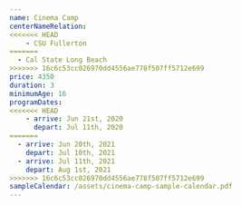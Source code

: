 ```yaml
---
name: Cinema Camp
centerNameRelation:
<<<<<<< HEAD
    - CSU Fullerton
=======
  - Cal State Long Beach
>>>>>>> 16c6c53cc026970dd4556ae778f507ff5712e699
price: 4350
duration: 3
minimumAge: 16
programDates:
<<<<<<< HEAD
    - arrive: Jun 21st, 2020
      depart: Jul 11th, 2020
=======
  - arrive: Jun 20th, 2021
    depart: Jul 10th, 2021
  - arrive: Jul 11th, 2021
    depart: Aug 1st, 2021
>>>>>>> 16c6c53cc026970dd4556ae778f507ff5712e699
sampleCalendar: /assets/cinema-camp-sample-calendar.pdf
---
```

